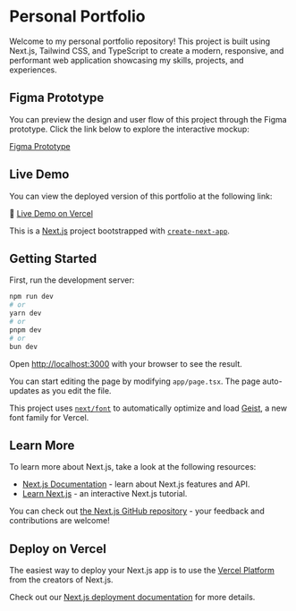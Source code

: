 # Personal Portfolio

Welcome to my personal portfolio repository! This project is built using Next.js, Tailwind CSS, and TypeScript to create a modern, responsive, and performant web application showcasing my skills, projects, and experiences.

## Figma Prototype

You can preview the design and user flow of this project through the Figma prototype. Click the link below to explore the interactive mockup:

[Figma Prototype](https://www.figma.com/proto/e6Pip21AYgD1fE6a9pYS1P/serzv?node-id=28-303&t=UBUqKjSnplZcpHop-1&scaling=scale-down&content-scaling=fixed&page-id=0%3A1&starting-point-node-id=47%3A2&show-proto-sidebar=1)

## Live Demo

You can view the deployed version of this portfolio at the following link:

🔗 [Live Demo on Vercel](https://main-portfolio-three-beta.vercel.app/)

This is a [Next.js](https://nextjs.org) project bootstrapped with [`create-next-app`](https://nextjs.org/docs/app/api-reference/cli/create-next-app).

## Getting Started

First, run the development server:

```bash
npm run dev
# or
yarn dev
# or
pnpm dev
# or
bun dev
```

Open [http://localhost:3000](http://localhost:3000) with your browser to see the result.

You can start editing the page by modifying `app/page.tsx`. The page auto-updates as you edit the file.

This project uses [`next/font`](https://nextjs.org/docs/app/building-your-application/optimizing/fonts) to automatically optimize and load [Geist](https://vercel.com/font), a new font family for Vercel.

## Learn More

To learn more about Next.js, take a look at the following resources:

- [Next.js Documentation](https://nextjs.org/docs) - learn about Next.js features and API.
- [Learn Next.js](https://nextjs.org/learn) - an interactive Next.js tutorial.

You can check out [the Next.js GitHub repository](https://github.com/vercel/next.js) - your feedback and contributions are welcome!

## Deploy on Vercel

The easiest way to deploy your Next.js app is to use the [Vercel Platform](https://vercel.com/new?utm_medium=default-template&filter=next.js&utm_source=create-next-app&utm_campaign=create-next-app-readme) from the creators of Next.js.

Check out our [Next.js deployment documentation](https://nextjs.org/docs/app/building-your-application/deploying) for more details.
